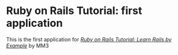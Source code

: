 # Ruby on Rails Tutorial: first application


This is the first application for [*Ruby on Rails Tutorial: Learn Rails by Example*](rubyonrails.org) by MM3
